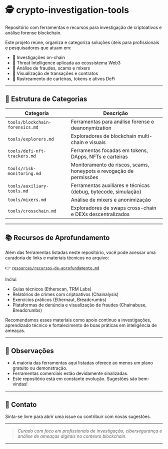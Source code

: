 # 🕵️ crypto-investigation-tools

Repositório com ferramentas e recursos para investigação de criptoativos e análise forense blockchain.

Este projeto reúne, organiza e categoriza soluções úteis para profissionais e pesquisadores que atuam em:

- 🔎 Investigações on-chain
- 🧠 Threat Intelligence aplicada ao ecossistema Web3
- 🧼 Análise de fraudes, scams e mixers
- 🧰 Visualização de transações e contratos
- 🎯 Rastreamento de carteiras, tokens e ativos DeFi

---

## 📂 Estrutura de Categorias

| Categoria                              | Descrição |
|----------------------------------------|-----------|
| `tools/blockchain-forensics.md`        | Ferramentas para análise forense e deanonymization |
| `tools/explorers.md`                   | Exploradores de blockchain multi-chain e visuais |
| `tools/defi-nft-trackers.md`           | Ferramentas focadas em tokens, DApps, NFTs e carteiras |
| `tools/risk-monitoring.md`             | Monitoramento de riscos, scams, honeypots e revogação de permissões |
| `tools/auxiliary-tools.md`             | Ferramentas auxiliares e técnicas (debug, bytecode, simulação) |
| `tools/mixers.md`                      | Análise de mixers e anonimização |
| `tools/crosschain.md`                  | Exploradores de swaps cross-chain e DEXs descentralizados |

---
## 📚 Recursos de Aprofundamento

Além das ferramentas listadas neste repositório, você pode acessar uma curadoria de links e materiais técnicos no arquivo:

👉 [`resources/recursos-de-aprofundamento.md`](resources/recursos-de-aprofundamento.md)

Inclui:
- Guias técnicos (Etherscan, TRM Labs)
- Relatórios de crimes com criptoativos (Chainalysis)
- Exercícios práticos (Ethernaut, Breadcrumbs)
- Plataformas de denúncia e visualização de fraudes (Chainabuse, Breadcrumbs)

Recomendamos esses materiais como apoio contínuo a investigações, aprendizado técnico e fortalecimento de boas práticas em inteligência de ameaças.

---

## 📌 Observações

- A maioria das ferramentas aqui listadas oferece ao menos um plano gratuito ou demonstração.
- Ferramentas comerciais estão devidamente sinalizadas.
- Este repositório está em constante evolução. Sugestões são bem-vindas!

---

## 📧 Contato

Sinta-se livre para abrir uma issue ou contribuir com novas sugestões.

---

> _Curado com foco em profissionais de investigação, cibersegurança e análise de ameaças digitais no contexto blockchain._

---



